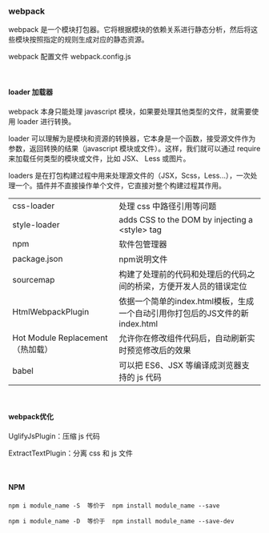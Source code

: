 ### webpack

webpack 是一个模块打包器。它将根据模块的依赖关系进行静态分析，然后将这些模块按照指定的规则生成对应的静态资源。

webpack 配置文件 webpack.config.js

&emsp;

#### loader 加载器

webpack 本身只能处理 javascript 模块，如果要处理其他类型的文件，就需要使用 loader 进行转换。

loader 可以理解为是模块和资源的转换器，它本身是一个函数，接受源文件作为参数，返回转换的结果（javascript 模块或文件）。这样，我们就可以通过 require 来加载任何类型的模块或文件，比如 JSX、 Less 或图片。

loaders 是在打包构建过程中用来处理源文件的（JSX，Scss，Less...），一次处理一个。插件并不直接操作单个文件，它直接对整个构建过程其作用。

|                                  |                                                              |
| -------------------------------- | ------------------------------------------------------------ |
| css-loader                       | 处理 css 中路径引用等问题                                    |
| style-loader                     | adds CSS to the DOM by injecting a \<style\> tag             |
| npm                              | 软件包管理器                                                 |
| package.json                     | npm说明文件                                                  |
| sourcemap                        | 构建了处理前的代码和处理后的代码之间的桥梁，方便开发人员的错误定位 |
| HtmlWebpackPlugin                | 依据一个简单的index.html模板，生成一个自动引用你打包后的JS文件的新index.html |
| Hot Module Replacement（热加载） | 允许你在修改组件代码后，自动刷新实时预览修改后的效果         |
| babel                            | 可以把 ES6、JSX 等编译成浏览器支持的 js 代码                 |

&emsp;

#### webpack优化

UglifyJsPlugin：压缩 js 代码

ExtractTextPlugin：分离 css 和 js 文件

&emsp;

#### NPM

```
npm i module_name -S  等价于  npm install module_name --save

npm i module_name -D  等价于  npm install module_name --save-dev
```